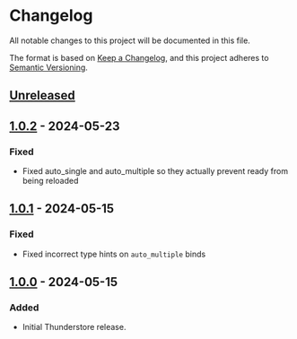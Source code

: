 # Changelog

All notable changes to this project will be documented in this file.

The format is based on [Keep a Changelog](https://keepachangelog.com/en/1.1.0/),
and this project adheres to [Semantic Versioning](https://semver.org/spec/v2.0.0.html).

## [Unreleased]

## [1.0.2] - 2024-05-23

### Fixed

- Fixed auto_single and auto_multiple so they actually prevent ready from being reloaded

## [1.0.1] - 2024-05-15

### Fixed

- Fixed incorrect type hints on `auto_multiple` binds

## [1.0.0] - 2024-05-15

### Added

- Initial Thunderstore release.

[unreleased]: https://github.com/SGG-Modding/ReLoad/compare/1.0.2...HEAD
[1.0.2]: https://github.com/SGG-Modding/ReLoad/compare/1.0.1...1.0.2
[1.0.1]: https://github.com/SGG-Modding/ReLoad/compare/1.0.0...1.0.1
[1.0.0]: https://github.com/SGG-Modding/ReLoad/compare/eba0d7e21432247504fa77881d39032cb754ab26...1.0.0
